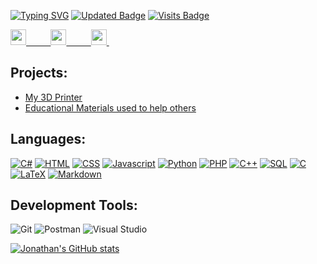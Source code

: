 <!--
**Jonathan-Chandra/Jonathan-Chandra** is a ✨ _special_ ✨ repository because its `README.md` (this file) appears on your GitHub profile.
-->
[![Typing SVG](https://readme-typing-svg.herokuapp.com/?lines=Welcome%20to%20my%20Github%20Page)](https://git.io/typing-svg)
[![Updated Badge](https://badges.pufler.dev/updated/puf17640/git-badges)](https://badges.pufler.dev)
[![Visits Badge](https://badges.pufler.dev/visits/Jonathan-Chandra/Jonathan-Chandra)](https://badges.pufler.dev)

<a href="https://www.linkedin.com/in/jonathan-chandra/" alt="Dev Pro Tips Discussion & Support Server"><img height="25" width="25" src="https://unpkg.com/simple-icons@v5/icons/linkedin.svg" />
&nbsp;&nbsp;&nbsp;&nbsp;&nbsp;&nbsp;&nbsp;&nbsp;
<a href="https://github.com/Jonathan-Chandra" alt="Dev Pro Tips Discussion & Support Server"><img height="25" width="25" src="https://unpkg.com/simple-icons@v5/icons/github.svg" />
&nbsp;&nbsp;&nbsp;&nbsp;&nbsp;&nbsp;&nbsp;&nbsp;
<a href="mailto: chandra.jonathan@gmail.com?subject=Github%20Profile" alt="Dev Pro Tips Discussion & Support Server"><img height="25" width="25" src="https://unpkg.com/simple-icons@v5/icons/gmail.svg" />
</a>
&nbsp;&nbsp;&nbsp;&nbsp;&nbsp;&nbsp;&nbsp;&nbsp;
## Projects:
 - [My 3D Printer](https://github.com/Jonathan-Chandra/3DPrinter)
 - [Educational Materials used to help others](https://github.com/Jonathan-Chandra/help-me)

## Languages:

[![C#](https://custom-icon-badges.herokuapp.com/badge/C%23-68217A.svg?logo=cs2&logoColor=white)](https://github.com/search?q=user%3aJonathan-Chandra+language%3Acsharp)
[![HTML](https://img.shields.io/badge/HTML-E34F26.svg?logo=html5&logoColor=white)](https://github.com/search?q=user%3aJonathan-Chandra+language%3Ahtml)
[![CSS](https://img.shields.io/badge/CSS-1572B6.svg?logo=css3&logoColor=white)](https://github.com/search?q=user%3aJonathan-Chandra+language%3Ahtml)
[![Javascript](https://img.shields.io/badge/JavaScript-F7DF1E.svg?logo=javascript&logoColor=black)](https://github.com/search?q=user%3aJonathan-Chandra+language%3Ajavascript)
[![Python](https://img.shields.io/badge/Python-14354C.svg?logo=python&logoColor=white)](https://github.com/search?q=user%3aJonathan-Chandra+language%3Apython)
[![PHP](https://img.shields.io/badge/PHP-777BB4.svg?logo=php&logoColor=white)](https://github.com/search?q=user%3aJonathan-Chandra+language%3Aphp)
[![C++](https://custom-icon-badges.herokuapp.com/badge/C++-9C033A.svg?logo=cpp2&logoColor=white)](https://github.com/search?q=user%3aJonathan-Chandra+language%3Acpp)
[![SQL](https://custom-icon-badges.herokuapp.com/badge/SQL-025E8C.svg?logo=database&logoColor=white)](https://github.com/search?q=user%3aJonathan-Chandra+language%3Asql)
[![C](https://custom-icon-badges.herokuapp.com/badge/C-03599C.svg?logo=c-in-hexagon&logoColor=white)](https://github.com/search?q=user%3aJonathan-Chandra+language%3Ac)
[![LaTeX](https://img.shields.io/badge/LaTeX-008080.svg?logo=LaTeX&logoColor=white)](https://github.com/search?q=user%3aJonathan-Chandra+language%3Atex)
[![Markdown](https://img.shields.io/badge/Markdown-000000.svg?logo=markdown&logoColor=white)](https://github.com/search?q=user%3aJonathan-Chandra+language%3Amarkdown)

## Development Tools:
![Git](https://img.shields.io/badge/Git-F05033.svg?logo=git&logoColor=white)
![Postman](https://img.shields.io/badge/Postman-FF6C37?logo=postman&logoColor=white)
![Visual Studio](https://img.shields.io/badge/Visual%20Studio-0078d7.svg?logo=visual-studio&logoColor=white)


[![Jonathan's GitHub stats](https://github-readme-stats.vercel.app/api?username=Jonathan-Chandra)](https://github.com/anuraghazra/github-readme-stats)

